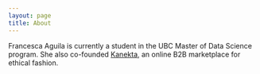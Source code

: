 ```yaml
---
layout: page
title: About
---
```


Francesca Aguila is currently a student in the UBC Master of Data Science program. She also co-founded [Kanekta](http://kanekta.ca), an online B2B marketplace for ethical fashion.
